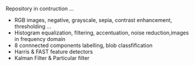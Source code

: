 Repository in contruction ... 

* RGB images, negative, grayscale, sepia, contrast enhancement, thresholding ... 
* Histogram equalization, filtering, accentuation, noise reduction,images in frequency domain
* 8 connnected components labelling, blob classfification
* Harris & FAST feature detectors
* Kalman Filter & Particular filter
